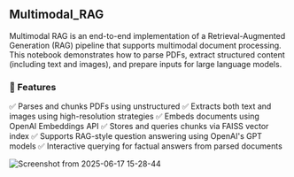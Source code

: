 ## Multimodal_RAG

Multimodal RAG is an end-to-end implementation of a Retrieval-Augmented Generation (RAG) pipeline that supports multimodal document processing. This notebook demonstrates how to parse PDFs, extract structured content (including text and images), and prepare inputs for large language models.

### 📌 Features
✅ Parses and chunks PDFs using unstructured
✅ Extracts both text and images using high-resolution strategies
✅ Embeds documents using OpenAI Embeddings API
✅ Stores and queries chunks via FAISS vector index
✅ Supports RAG-style question answering using OpenAI's GPT models
✅ Interactive querying for factual answers from parsed documents

![Screenshot from 2025-06-17 15-28-44](https://github.com/user-attachments/assets/5f89793b-2fb4-48be-b8cb-c2bd9500608a)
